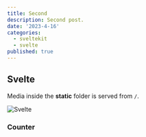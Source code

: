 ```yaml
---
title: Second
description: Second post.
date: '2023-4-16'
categories:
  - sveltekit
  - svelte
published: true
---
```


<script>
  import Counter from "./counter.svelte"
</script>

## Svelte

Media inside the **static** folder is served from `/`.

![Svelte](favicon.png)

### Counter

<Counter/>
